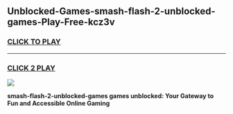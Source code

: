 
## Unblocked-Games-smash-flash-2-unblocked-games-Play-Free-kcz3v
<h3>
<a href="https://premium76.site?title=smash-flash-2-unblocked-games&ref=18A">CLICK TO PLAY</a></h3>
<hr>

<h3>
<a href="https://premium76.site?title=smash-flash-2-unblocked-games&ref=18A">CLICK 2 PLAY</a>
  
</h3>

<a href="https://premium76.site?title=smash-flash-2-unblocked-games&ref=18A"><img src="https://clearcache.store/games.png"></a>


**smash-flash-2-unblocked-games games unblocked: Your Gateway to Fun and Accessible Online Gaming**
